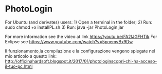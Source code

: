 # PhotoLogin

For Ubuntu (and derivates) users:
	1) Open a terminal in the folder;
	2) Run: sudo chmod +x installPL.sh
	3) Run: java -jar PhotoLogin.jar

For more information see the video at link https://youtu.be/FA2lJGFHTik
For Eclipse see https://www.youtube.com/watch?v=5pqemvBx9Dw
	
Il funzionamento,la compilazione e la configurazione vengono spiegate nel mio articolo a questo link: http://officinahardsoft.blogspot.it/2017/01/photologinscopri-chi-ha-acceso-il-tuo-pc.html
